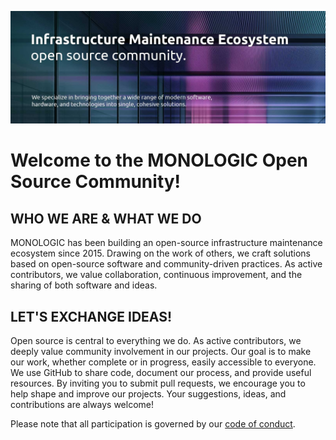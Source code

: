 ![MONOLOGIC Banner](https://github.com/MonologicRu/.github/blob/main/profile/monologic_banner_wide_2.jpg)

# Welcome to the MONOLOGIC Open Source Community!

## WHO WE ARE & WHAT WE DO

MONOLOGIC has been building an open-source infrastructure maintenance ecosystem since 2015. Drawing on the work of others, we craft solutions based on open-source software and community-driven practices. As active contributors, we value collaboration, continuous improvement, and the sharing of both software and ideas.

## LET'S EXCHANGE IDEAS!

Open source is central to everything we do. As active contributors, we deeply value community involvement in our projects. Our goal is to make our work, whether complete or in progress, easily accessible to everyone. We use GitHub to share code, document our process, and provide useful resources. By inviting you to submit pull requests, we encourage you to help shape and improve our projects. Your suggestions, ideas, and contributions are always welcome!

Please note that all participation is governed by our [code of conduct](https://www.monologic.ru/code-of-conduct/).
